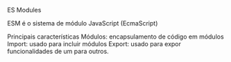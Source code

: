 ES Modules

ESM é o sistema de módulo JavaScript (EcmaScript)

Principais características
    Módulos: encapsulamento de código em módulos
    Import: usado para incluir módulos
    Export: usado para expor funcionalidades de um para outros.

